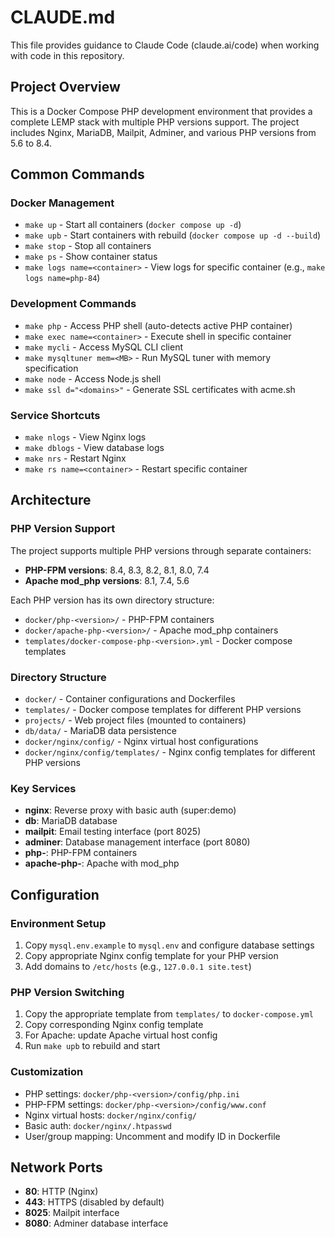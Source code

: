 # CLAUDE.md

This file provides guidance to Claude Code (claude.ai/code) when working with code in this repository.

## Project Overview

This is a Docker Compose PHP development environment that provides a complete LEMP stack with multiple PHP versions support. The project includes Nginx, MariaDB, Mailpit, Adminer, and various PHP versions from 5.6 to 8.4.

## Common Commands

### Docker Management
- `make up` - Start all containers (`docker compose up -d`)
- `make upb` - Start containers with rebuild (`docker compose up -d --build`)
- `make stop` - Stop all containers
- `make ps` - Show container status
- `make logs name=<container>` - View logs for specific container (e.g., `make logs name=php-84`)

### Development Commands
- `make php` - Access PHP shell (auto-detects active PHP container)
- `make exec name=<container>` - Execute shell in specific container
- `make mycli` - Access MySQL CLI client
- `make mysqltuner mem=<MB>` - Run MySQL tuner with memory specification
- `make node` - Access Node.js shell
- `make ssl d="<domains>"` - Generate SSL certificates with acme.sh

### Service Shortcuts
- `make nlogs` - View Nginx logs
- `make dblogs` - View database logs
- `make nrs` - Restart Nginx
- `make rs name=<container>` - Restart specific container

## Architecture

### PHP Version Support
The project supports multiple PHP versions through separate containers:
- **PHP-FPM versions**: 8.4, 8.3, 8.2, 8.1, 8.0, 7.4
- **Apache mod_php versions**: 8.1, 7.4, 5.6

Each PHP version has its own directory structure:
- `docker/php-<version>/` - PHP-FPM containers
- `docker/apache-php-<version>/` - Apache mod_php containers
- `templates/docker-compose-php-<version>.yml` - Docker compose templates

### Directory Structure
- `docker/` - Container configurations and Dockerfiles
- `templates/` - Docker compose templates for different PHP versions
- `projects/` - Web project files (mounted to containers)
- `db/data/` - MariaDB data persistence
- `docker/nginx/config/` - Nginx virtual host configurations
- `docker/nginx/config/templates/` - Nginx config templates for different PHP versions

### Key Services
- **nginx**: Reverse proxy with basic auth (super:demo)
- **db**: MariaDB database
- **mailpit**: Email testing interface (port 8025)
- **adminer**: Database management interface (port 8080)
- **php-<version>**: PHP-FPM containers
- **apache-php-<version>**: Apache with mod_php

## Configuration

### Environment Setup
1. Copy `mysql.env.example` to `mysql.env` and configure database settings
2. Copy appropriate Nginx config template for your PHP version
3. Add domains to `/etc/hosts` (e.g., `127.0.0.1 site.test`)

### PHP Version Switching
1. Copy the appropriate template from `templates/` to `docker-compose.yml`
2. Copy corresponding Nginx config template
3. For Apache: update Apache virtual host config
4. Run `make upb` to rebuild and start

### Customization
- PHP settings: `docker/php-<version>/config/php.ini`
- PHP-FPM settings: `docker/php-<version>/config/www.conf`
- Nginx virtual hosts: `docker/nginx/config/`
- Basic auth: `docker/nginx/.htpasswd`
- User/group mapping: Uncomment and modify ID in Dockerfile

## Network Ports
- **80**: HTTP (Nginx)
- **443**: HTTPS (disabled by default)
- **8025**: Mailpit interface
- **8080**: Adminer database interface